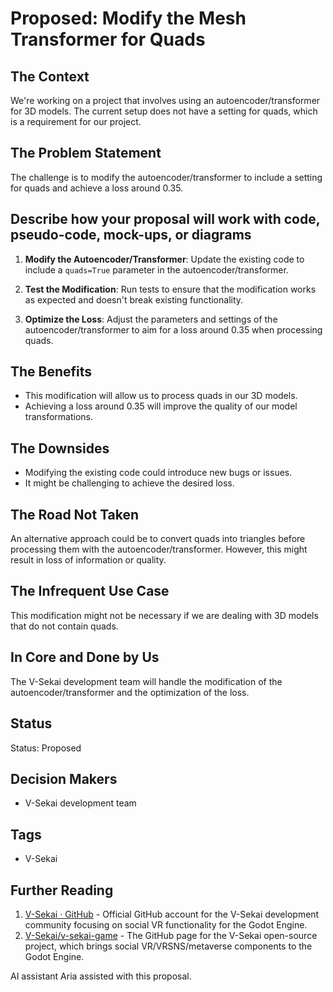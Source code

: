 # Proposed: Modify the Mesh Transformer for Quads

## The Context

We're working on a project that involves using an autoencoder/transformer for 3D models. The current setup does not have a setting for quads, which is a requirement for our project.

## The Problem Statement

The challenge is to modify the autoencoder/transformer to include a setting for quads and achieve a loss around 0.35.

## Describe how your proposal will work with code, pseudo-code, mock-ups, or diagrams

1. **Modify the Autoencoder/Transformer**: Update the existing code to include a `quads=True` parameter in the autoencoder/transformer.

2. **Test the Modification**: Run tests to ensure that the modification works as expected and doesn't break existing functionality.

3. **Optimize the Loss**: Adjust the parameters and settings of the autoencoder/transformer to aim for a loss around 0.35 when processing quads.

## The Benefits

- This modification will allow us to process quads in our 3D models.
- Achieving a loss around 0.35 will improve the quality of our model transformations.

## The Downsides

- Modifying the existing code could introduce new bugs or issues.
- It might be challenging to achieve the desired loss.

## The Road Not Taken

An alternative approach could be to convert quads into triangles before processing them with the autoencoder/transformer. However, this might result in loss of information or quality.

## The Infrequent Use Case

This modification might not be necessary if we are dealing with 3D models that do not contain quads.

## In Core and Done by Us

The V-Sekai development team will handle the modification of the autoencoder/transformer and the optimization of the loss.

## Status

Status: Proposed

## Decision Makers

- V-Sekai development team

## Tags

- V-Sekai

## Further Reading

1. [V-Sekai · GitHub](https://github.com/v-sekai) - Official GitHub account for the V-Sekai development community focusing on social VR functionality for the Godot Engine.
2. [V-Sekai/v-sekai-game](https://github.com/v-sekai/v-sekai-game) - The GitHub page for the V-Sekai open-source project, which brings social VR/VRSNS/metaverse components to the Godot Engine.

AI assistant Aria assisted with this proposal.
